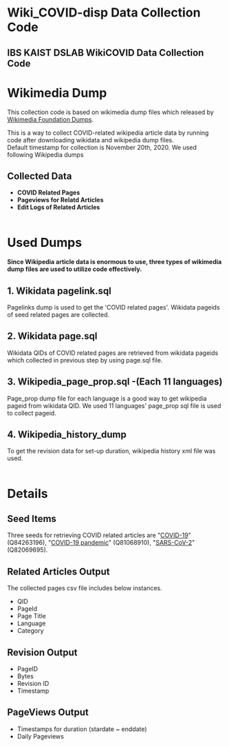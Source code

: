 # Wiki_COVID-disp Data Collection Code
IBS KAIST DSLAB WikiCOVID Data Collection Code
--- 
# Wikimedia Dump

This collection code is based on wikimedia dump files which released by [Wikimedia Foundation Dumps](https://dumps.wikimedia.org/backup-index.html).

This is a way to collect COVID-related wikipedia article data by running code after downloading wikidata and wikipedia dump files.    
Default timestamp for collection is November 20th, 2020. We used following Wikipedia dumps  
## Collected Data
* **COVID Related Pages**
* **Pageviews for Relatd Articles**
* **Edit Logs of Related Articles**
<br/><br/>

# Used Dumps
#### Since Wikipedia article data is enormous to use, three types of wikimedia dump files are used to utilize code effectively. 
## 1. Wikidata pagelink.sql
Pagelinks dump is used to get the 'COVID related pages'. Wikidata pageids of seed related pages are collected. 
## 2. Wikidata page.sql
Wikidata QIDs of COVID related pages are retrieved from wikidata pageids which collected in previous step by using page.sql file.
## 3. Wikipedia_page_prop.sql -(Each 11 languages)
Page_prop dump file for each language is a good way to get wikipedia pageid from wikidata QID. We used 11 languages' page_prop sql file is used to collect pageid.
## 4. Wikipedia_history_dump  
To get the revision data for set-up duration, wikipedia history xml file was used.<br/><br/>

# Details
## Seed Items
Three seeds for retrieving COVID related articles are "[COVID-19](https://www.wikidata.org/wiki/Q84263196)" (Q84263196), "[COVID-19 pandemic](https://www.wikidata.org/wiki/Q81068910)" (Q81068910), "[SARS-CoV-2](https://www.wikidata.org/wiki/Q82069695)" (Q82069695).

## Related Articles Output
The collected pages csv file includes below instances.
- QID
- PageId
- Page Title
- Language
- Category

## Revision Output  
- PageID
- Bytes
- Revision ID
- Timestamp

## PageViews Output
- Timestamps for duration (stardate ~ enddate)
- Daily Pageviews
